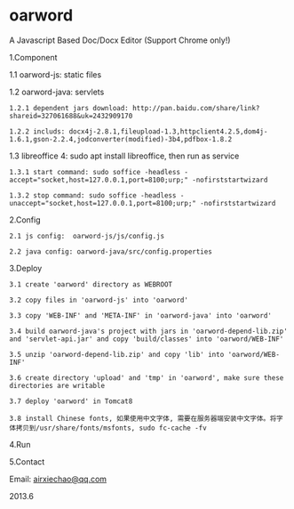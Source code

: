 oarword
=======

A Javascript Based Doc/Docx Editor (Support Chrome only!)

1.Component

  1.1 oarword-js: static files
  
  1.2 oarword-java: servlets
    
    1.2.1 dependent jars download: http://pan.baidu.com/share/link?shareid=327061688&uk=2432909170
    
    1.2.2 includs: docx4j-2.8.1,fileupload-1.3,httpclient4.2.5,dom4j-1.6.1,gson-2.2.4,jodconverter(modified)-3b4,pdfbox-1.8.2
 
  1.3 libreoffice 4: sudo apt install libreoffice, then run as service

    1.3.1 start command: sudo soffice -headless -accept="socket,host=127.0.0.1,port=8100;urp;" -nofirststartwizard

    1.3.2 stop command: sudo soffice -headless -unaccept="socket,host=127.0.0.1,port=8100;urp;" -nofirststartwizard
    

2.Config

    2.1 js config:  oarword-js/js/config.js
  
    2.2 java config: oarword-java/src/config.properties
    

3.Deploy

    3.1 create 'oarword' directory as WEBROOT

    3.2 copy files in 'oarword-js' into 'oarword'

    3.3 copy 'WEB-INF' and 'META-INF' in 'oarword-java' into 'oarword'

    3.4 build oarword-java's project with jars in 'oarword-depend-lib.zip' and 'servlet-api.jar' and copy 'build/classes' into 'oarword/WEB-INF'

    3.5 unzip 'oarword-depend-lib.zip' and copy 'lib' into 'oarword/WEB-INF'

    3.6 create directory 'upload' and 'tmp' in 'oarword', make sure these directories are writable
    
    3.7 deploy 'oarword' in Tomcat8
  
    3.8 install Chinese fonts, 如果使用中文字体, 需要在服务器端安装中文字体。将字体拷贝到/usr/share/fonts/msfonts, sudo fc-cache -fv
  
4.Run

5.Contact

  Email: airxiechao@qq.com

2013.6
